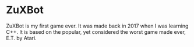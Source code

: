 # ZuXBot
ZuXBot is my first game ever. It was made back in 2017 when I was learning C++.
It is based on the popular, yet considered the worst game made ever, E.T. by Atari.
